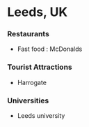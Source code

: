 # Leeds, UK

### Restaurants
- Fast food : McDonalds

### Tourist Attractions
- Harrogate
### Universities
- Leeds university

